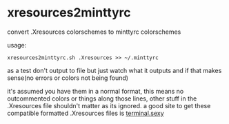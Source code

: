 # xresources2minttyrc
convert .Xresources colorschemes to minttyrc colorschemes

usage:

    xresources2minttyrc.sh .Xresources >> ~/.minttyrc
    
as a test don't output to file but just watch what it outputs and if that makes sense(no errors or colors not being found)


it's assumed you have them in a normal format, this means no outcommented colors or things along those lines, other stuff in the .Xresources file shouldn't matter as its ignored. a good site to get these compatible formatted .Xresources files is [terminal.sexy](https://terminal.sexy)
